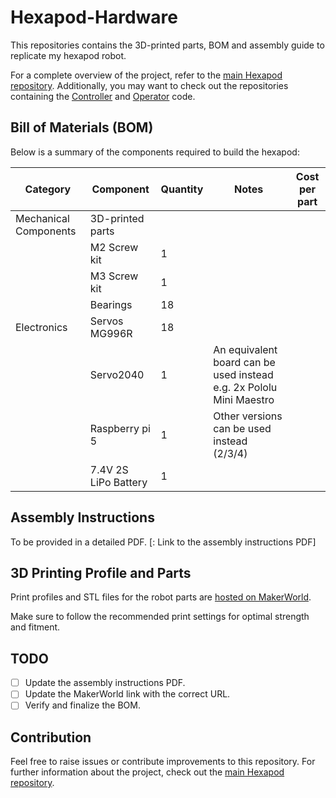 # Hexapod-Hardware

This repositories contains the 3D-printed parts, BOM and assembly guide to replicate my hexapod robot. 

For a complete overview of the project, refer to the [main Hexapod repository](https://github.com/ggldnl/Hexapod). Additionally, you may want to check out the repositories containing the [Controller](https://github.com/ggldnl/Hexapod-Controller) and [Operator](https://github.com/ggldnl/Hexapod-Operator) code.

## Bill of Materials (BOM)

Below is a summary of the components required to build the hexapod:

| **Category**           | **Component**                           | **Quantity** | **Notes**                          | **Cost per part** |
|------------------------|-----------------------------------------|--------------|------------------------------------|-------------------|
| Mechanical Components  | 3D-printed parts                        |              |                                    |                   |
|                        | M2 Screw kit                            | 1            |                                    |                   |
|                        | M3 Screw kit                            | 1            |                                    |                   |
|                        | Bearings                                | 18           |                                    |                   |
| Electronics            | Servos MG996R                           | 18           |                                    |
|                        | Servo2040                               | 1            | An equivalent board can be used instead e.g. 2x Pololu Mini Maestro | |
|                        | Raspberry pi 5                          | 1            | Other versions can be used instead (2/3/4) | |
|                        | 7.4V 2S LiPo Battery                    | 1            | | |

## Assembly Instructions

To be provided in a detailed PDF. [: Link to the assembly instructions PDF]

## 3D Printing Profile and Parts

Print profiles and STL files for the robot parts are [hosted on MakerWorld](https://makerworld.com/en/models/).

Make sure to follow the recommended print settings for optimal strength and fitment.

## TODO

- [ ] Update the assembly instructions PDF.
- [ ] Update the MakerWorld link with the correct URL.
- [ ] Verify and finalize the BOM.

## Contribution

Feel free to raise issues or contribute improvements to this repository. For further information about the project, check out the [main Hexapod repository](https://github.com/ggldnl/Hexapod).
